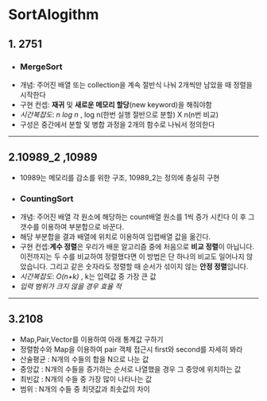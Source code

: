 #   SortAlogithm

##  1.  2751
- ### **MergeSort**
-   개념: 주어진 배열 또는 collection을 계속 절반식 나눠 2개씩만 남았을 때 정렬을 시작한다
-   구현 컨셉: **재귀** 및 **새로운 메모리 할당**(new keyword)을 해줘야함
-   *시간복잡도*: *n log n* ,  log n(한번 실행 절반으로 분할)  X n(n번 비교)
-   구성은 중간에서 분할 및 병합 과정을 2개의 함수로 나눠서 정의한다
___
## 2.10989_2 ,10989
- 10989는 메모리를 감소를 위한 구조, 10989_2는 정의에 충실히 구현
- ### **CountingSort**
-   개념: 주어진 배열 각 원소에 해당하는 count배열 원소를 1씩 증가 시킨다  이 후 그 갯수를 이용하여 부분합으로 바꾼다.
-   해당 부분합을 결과 배열에 위치로 이용하여 입렵배열 값을 옮긴다. 
-   구현 컨셉:**계수 정렬**은 우리가 배운 알고리즘 중에 처음으로 **비교 정렬**이 아닙니다. 이전까지는 두 수를 비교하여 정렬했다면 이 방법은 단 하나의 비교도 일어나지 않았습니다. 그리고 같은 숫자라도 정렬할 때 순서가 섞이지 않는 **안정 정렬**입니다.
-   *시간복잡도*: *O(n+k)* ,  k는 입력값 중 가장 큰 값
-   *입력 범위가 크지 않을 경우 효율 적* 
___
## 3.2108
-  Map,Pair,Vector를 이용하여 아래 통계값 구하기
-  정렬함수와 Map을 이용하여 pair 객체 접근시 first와 second를 자세히 봐라 
-  산술평균 : N개의 수들의 합을 N으로 나눈 값
-   중앙값 : N개의 수들을 증가하는 순서로 나열했을 경우 그 중앙에 위치하는 값
-   최빈값 : N개의 수들 중 가장 많이 나타나는 값
-   범위 : N개의 수들 중 최댓값과 최솟값의 차이